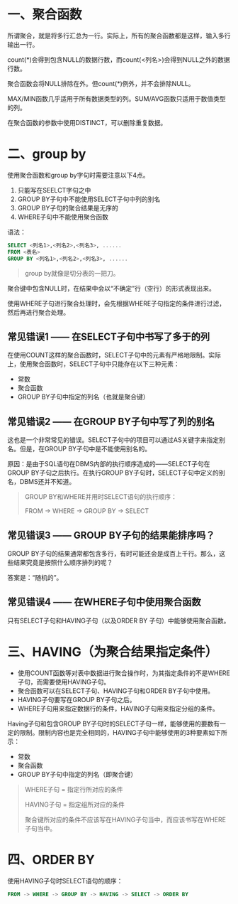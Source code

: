 # 一、聚合函数

所谓聚合，就是将多行汇总为一行。实际上，所有的聚合函数都是这样，输入多行输出一行。

count(*)会得到包含NULL的数据行数，而count(<列名>)会得到NULL之外的数据行数。

聚合函数会将NULL排除在外。但count(*)例外，并不会排除NULL。

MAX/MIN函数几乎适用于所有数据类型的列。SUM/AVG函数只适用于数值类型的列。

在聚合函数的参数中使用DISTINCT，可以删除重复数据。

# 二、group by

使用聚合函数和group by字句时需要注意以下4点。

1. 只能写在SEELCT字句之中
2. GROUP BY子句中不能使用SELECT子句中列的别名
3. GROUP BY子句的聚合结果是无序的
4. WHERE子句中不能使用聚合函数

语法：

~~~sql
SELECT <列名1>,<列名2>,<列名3>, ...... 
FROM <表名>
GROUP BY <列名1>,<列名2>,<列名3>, ......
~~~

> group by就像是切分表的一把刀。

聚合键中包含NULL时，在结果中会以“不确定”行（空行）的形式表现出来。

使用WHERE子句进行聚合处理时，会先根据WHERE子句指定的条件进行过滤，然后再进行聚合处理。

## 常见错误1 —— 在SELECT子句中书写了多于的列

在使用COUNT这样的聚合函数时，SELECT子句中的元素有严格地限制。实际上，使用聚合函数时，SELECT子句中只能存在以下三种元素：

- 常数
- 聚合函数
- GROUP BY子句中指定的列名（也就是聚合键）

## 常见错误2 —— 在GROUP BY子句中写了列的别名

这也是一个非常常见的错误。SELECT子句中的项目可以通过AS关键字来指定别名。但是，在GROUP BY子句中是不能使用别名的。

原因：是由于SQL语句在DBMS内部的执行顺序造成的——SELECT子句在GROUP BY子句之后执行。在执行GROUP BY子句时，SELECT子句中定义的别名，DBMS还并不知道。

> GROUP BY和WHERE并用时SELECT语句的执行顺序：
>
> FROM -> WHERE -> GROUP BY -> SELECT

## 常见错误3 —— GROUP BY子句的结果能排序吗？

GROUP BY子句的结果通常都包含多行，有时可能还会是成百上千行。那么，这些结果究竟是按照什么顺序排列的呢？

答案是：“随机的”。

## 常见错误4 —— 在WHERE子句中使用聚合函数

只有SELECT子句和HAVING子句（以及ORDER BY 子句）中能够使用聚合函数。

# 三、HAVING（为聚合结果指定条件）

- 使用COUNT函数等对表中数据进行聚合操作时，为其指定条件的不是WHERE子句，而需要使用HAVING子句。
- 聚合函数可以在SELECT子句、HAVING子句和ORDER BY子句中使用。
- HAVING子句要写在GROUP BY子句之后。
- WHERE子句用来指定数据行的条件，HAVING子句用来指定分组的条件。

Having子句和包含GROUP BY子句时的SELECT子句一样，能够使用的要数有一定的限制。限制内容也是完全相同的，HAVING子句中能够使用的3种要素如下所示：

- 常数
- 聚合函数
- GROUP BY子句中指定的列名（即聚合键）

> WHERE子句 = 指定行所对应的条件
>
> HAVING子句 = 指定组所对应的条件
>
> 聚合键所对应的条件不应该写在HAVING子句当中，而应该书写在WHERE子句当中。

# 四、ORDER BY

使用HAVING子句时SELECT语句的顺序：

~~~sql
FROM -> WHERE -> GROUP BY -> HAVING -> SELECT -> ORDER BY
~~~



























































































